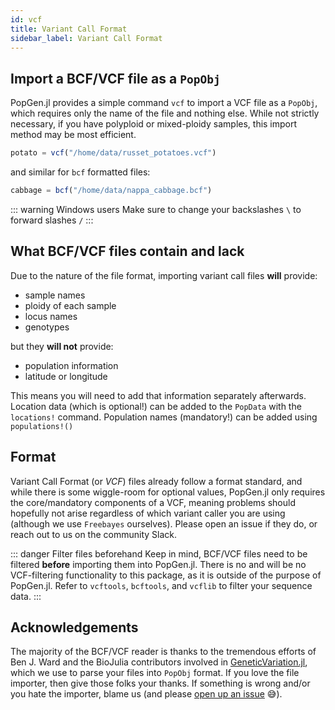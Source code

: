 ```yaml
---
id: vcf
title: Variant Call Format
sidebar_label: Variant Call Format
---
```


## Import a BCF/VCF file as a `PopObj`
PopGen.jl provides a simple command `vcf` to import a VCF file as a `PopObj`, which requires only the name of the file and nothing else. While not strictly necessary, if you have polyploid or mixed-ploidy samples, this import method may be most efficient.

```julia
potato = vcf("/home/data/russet_potatoes.vcf")
```

and similar for `bcf` formatted files:

```julia
cabbage = bcf("/home/data/nappa_cabbage.bcf")
```

::: warning Windows users
Make sure to change your backslashes `\` to forward slashes `/` 
:::

## What BCF/VCF files contain and lack

Due to the nature of the file format, importing variant call files **will** provide:

- sample names
- ploidy of each sample
- locus names
- genotypes

but they **will not** provide:

- population information
- latitude or longitude

This means you will need to add that information separately afterwards. Location data (which is optional!) can be added to the `PopData` with the `locations!` command. Population names (mandatory!) can be added using `populations!()`

## Format

Variant Call Format (or *VCF*) files already follow a format standard, and while there is some wiggle-room for optional values, PopGen.jl only requires the core/mandatory components of a VCF, meaning problems should hopefully not arise regardless of which variant caller you are using (although we use `Freebayes` ourselves). Please open an issue if they do, or reach out to us on the community Slack.

::: danger Filter files beforehand
Keep in mind, BCF/VCF files need to be filtered **before** importing them into PopGen.jl. There is no and will be no VCF-filtering functionality to this package, as it is outside of the purpose of PopGen.jl. Refer to `vcftools`, `bcftools`, and `vcflib` to filter your sequence data. 
:::


## Acknowledgements
The majority of the BCF/VCF reader is thanks to the tremendous efforts of Ben J. Ward and the BioJulia contributors involved in [GeneticVariation.jl](https://github.com/BioJulia/GeneticVariation.jl), which we use to parse your files into `PopObj` format. If you love the file importer, then give those folks your thanks. If something is wrong and/or you hate the importer, blame us (and please [open up an issue](https://github.com/pdimens/PopGen.jl/issues) :sweat_smile:).